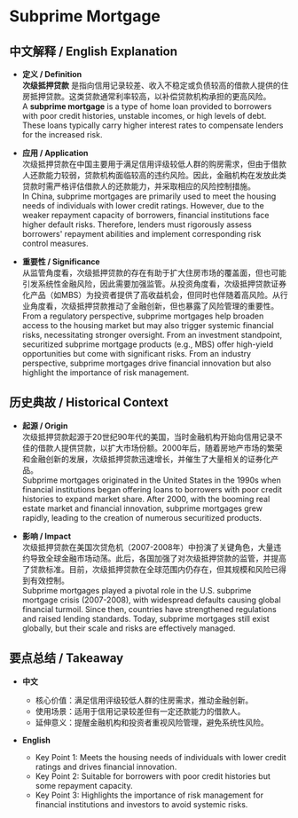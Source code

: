 # Subprime Mortgage

## 中文解释 / English Explanation

* **定义 / Definition**  
  **次级抵押贷款** 是指向信用记录较差、收入不稳定或负债较高的借款人提供的住房抵押贷款。这类贷款通常利率较高，以补偿贷款机构承担的更高风险。  
  A **subprime mortgage** is a type of home loan provided to borrowers with poor credit histories, unstable incomes, or high levels of debt. These loans typically carry higher interest rates to compensate lenders for the increased risk.

* **应用 / Application**  
  次级抵押贷款在中国主要用于满足信用评级较低人群的购房需求，但由于借款人还款能力较弱，贷款机构面临较高的违约风险。因此，金融机构在发放此类贷款时需严格评估借款人的还款能力，并采取相应的风险控制措施。  
  In China, subprime mortgages are primarily used to meet the housing needs of individuals with lower credit ratings. However, due to the weaker repayment capacity of borrowers, financial institutions face higher default risks. Therefore, lenders must rigorously assess borrowers' repayment abilities and implement corresponding risk control measures.

* **重要性 / Significance**  
  从监管角度看，次级抵押贷款的存在有助于扩大住房市场的覆盖面，但也可能引发系统性金融风险，因此需要加强监管。从投资角度看，次级抵押贷款证券化产品（如MBS）为投资者提供了高收益机会，但同时也伴随着高风险。从行业角度看，次级抵押贷款推动了金融创新，但也暴露了风险管理的重要性。  
  From a regulatory perspective, subprime mortgages help broaden access to the housing market but may also trigger systemic financial risks, necessitating stronger oversight. From an investment standpoint, securitized subprime mortgage products (e.g., MBS) offer high-yield opportunities but come with significant risks. From an industry perspective, subprime mortgages drive financial innovation but also highlight the importance of risk management.

## 历史典故 / Historical Context

* **起源 / Origin**  
  次级抵押贷款起源于20世纪90年代的美国，当时金融机构开始向信用记录不佳的借款人提供贷款，以扩大市场份额。2000年后，随着房地产市场的繁荣和金融创新的发展，次级抵押贷款迅速增长，并催生了大量相关的证券化产品。  
  Subprime mortgages originated in the United States in the 1990s when financial institutions began offering loans to borrowers with poor credit histories to expand market share. After 2000, with the booming real estate market and financial innovation, subprime mortgages grew rapidly, leading to the creation of numerous securitized products.

* **影响 / Impact**  
  次级抵押贷款在美国次贷危机（2007-2008年）中扮演了关键角色，大量违约导致全球金融市场动荡。此后，各国加强了对次级抵押贷款的监管，并提高了贷款标准。目前，次级抵押贷款在全球范围内仍存在，但其规模和风险已得到有效控制。  
  Subprime mortgages played a pivotal role in the U.S. subprime mortgage crisis (2007-2008), with widespread defaults causing global financial turmoil. Since then, countries have strengthened regulations and raised lending standards. Today, subprime mortgages still exist globally, but their scale and risks are effectively managed.

## 要点总结 / Takeaway

* **中文**  
  - 核心价值：满足信用评级较低人群的住房需求，推动金融创新。  
  - 使用场景：适用于信用记录较差但有一定还款能力的借款人。  
  - 延伸意义：提醒金融机构和投资者重视风险管理，避免系统性风险。  

* **English**  
  - Key Point 1: Meets the housing needs of individuals with lower credit ratings and drives financial innovation.  
  - Key Point 2: Suitable for borrowers with poor credit histories but some repayment capacity.  
  - Key Point 3: Highlights the importance of risk management for financial institutions and investors to avoid systemic risks.